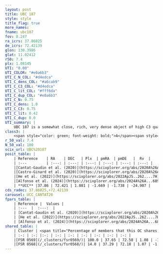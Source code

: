 ```yaml
---
layout: post
title: UBC 187
style: style
title_flag: true
more_names: 
fname: ubc187
fov: 0.247
ra_icrs: 37.86025
de_icrs: 72.42139
glon: 130.3986
glat: 11.02412
r50: 7.4
plx: 1.08145
UTI: "0.00"
UTI_COLOR: "#e0a6b3"
UTI_C_N_COL: "#d4edca"
UTI_C_dens_COL: "#a6cab9"
UTI_C_C3_COL: "#d4edca"
UTI_C_lit_COL: "#fff6da"
UTI_C_dup_COL: "#e0a6b3"
UTI_C_N: 0.75
UTI_C_dens: 1.0
UTI_C_C3: 0.75
UTI_C_lit: 0.42
UTI_C_dup: 0.0
UTI_summary: |
    UBC 187 is a somewhat close, rich, very dense object of high C3 quality. It is poorly studied in the literature.<br><br><span style="color: #99180f; font-weight: bold;">Warning: </span>This is very likely a duplicate object, which shares a large percentage of members with at least one previously reported entry.
class3: |
    <span style="color: green; font-weight: bold;">A</span><span style="color: #FFC300; font-weight: bold;">B</span>
r_50_val: 7.4
N_50_val: 100
scix_url: UBC%20187
posit_table: |
    | Reference    | RA    | DEC   | Plx  | pmRA  | pmDE   |  Rv  |
    | :---         | :---: | :---: | :---: | :---: | :---: | :---: |
    |[Cantat-Gaudin et al. (2020)](https://scixplorer.org/abs/2020A%26A...640A...1C) | 37.868 | 72.346 | 1.076 | -1.664 | -1.747 | -- |
    |[Castro-Ginard et al. (2020)](https://scixplorer.org/abs/2020A%26A...635A..45C) | 37.833 | 72.366 | 1.071 | -1.646 | -1.741 | -- |
    |[He et al. (2022)](https://scixplorer.org/abs/2022ApJS..262....7H) | 37.596 | 72.562 | 1.094 | -1.507 | -1.72 | -- |
    |[Alfonso et al. (2024)](https://scixplorer.org/abs/2024A%26A...689A..18A) | 37.693 | 72.462 | 1.05 | -1.59 | -1.732 | -- |
    | **UCC** |37.86 | 72.421 | 1.081 | -1.669 | -1.738 | -24.907 | 
cds_radec: 37.86025,+72.42139
carousel: UCC_CANTAT20
fpars_table: |
    | Reference |  Values |
    | :---  |  :---:  |
    | [Cantat-Gaudin et al. (2020)](https://scixplorer.org/abs/2020A%26A...640A...1C) | `AVNN=1, DMNN=9.67, AgeNN=7.25` |
    | [He et al. (2022)](https://scixplorer.org/abs/2022ApJS..262....7H) | `A0=0.05, logAge=6.5` |
    | [Alfonso et al. (2024)](https://scixplorer.org/abs/2024A%26A...689A..18A) | `AV=0.99945, MOD=9.66999, logAge=7.00204, Z=0.00998` |
shared_table: |
    | Cluster | <span title="Percentage of members that this OC shares with the ones listed">%</span>   | RA   | DEC   | Plx   | pmRA  | pmDE  | Rv | UTI |
    | :-: | :-: |:-: | :-: | :-: | :-: | :-: | :-: | :-: |
    |[FSR 0569](/_clusters/fsr0569/)| 100.0 | 37.65 | 72.58 | 1.08 | -1.54 | -1.76 | -24.82 |0.78 |
    |[FSR 0568](/_clusters/fsr0568/)| 14.0 | 37.29 | 72.18 | 1.07 | -1.65 | -1.99 | -24.86 |0.42 |
---
```

